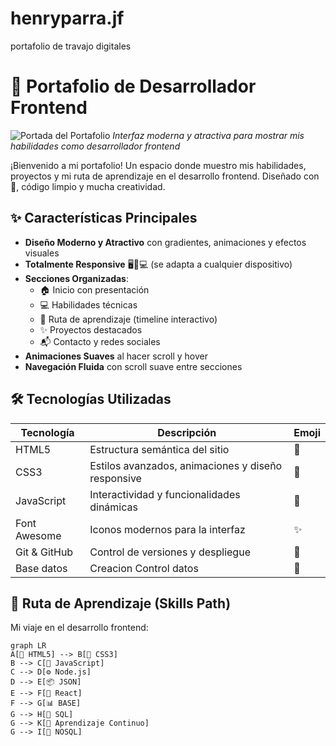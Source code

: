 # henryparra.jf
portafolio de travajo digitales

# 🎨 Portafolio de Desarrollador Frontend 

![Portada del Portafolio](https://henryparra-jf.vercel.app)
*Interfaz moderna y atractiva para mostrar mis habilidades como desarrollador frontend*

¡Bienvenido a mi portafolio! Un espacio donde muestro mis habilidades, proyectos y mi ruta de aprendizaje en el desarrollo frontend. Diseñado con 💖, código limpio y mucha creatividad.

## ✨ Características Principales

- **Diseño Moderno y Atractivo** con gradientes, animaciones y efectos visuales
- **Totalmente Responsive** 🖥️📱💻 (se adapta a cualquier dispositivo)
- **Secciones Organizadas**:
  - 🏠 Inicio con presentación
  - 💻 Habilidades técnicas
  - 🚀 Ruta de aprendizaje (timeline interactivo)
  - ✨ Proyectos destacados
  - 📬 Contacto y redes sociales
- **Animaciones Suaves** al hacer scroll y hover
- **Navegación Fluida** con scroll suave entre secciones

## 🛠 Tecnologías Utilizadas

| Tecnología | Descripción | Emoji |
|------------|-------------|-------|
| HTML5 | Estructura semántica del sitio | 📄 |
| CSS3 | Estilos avanzados, animaciones y diseño responsive | 🎨 |
| JavaScript | Interactividad y funcionalidades dinámicas | 🚀 |
| Font Awesome | Iconos modernos para la interfaz | ✨ |
| Git & GitHub | Control de versiones y despliegue | 🌿 |
| Base datos | Creacion Control datos | 📝 |

## 🚀 Ruta de Aprendizaje (Skills Path)

Mi viaje en el desarrollo frontend:

```mermaid
graph LR
A[📄 HTML5] --> B[🎨 CSS3]
B --> C[🚀 JavaScript]
C --> D[⚙️ Node.js]
D --> E[📦 JSON]
E --> F[🔄 React]
F --> G[📊 BASE]
G --> H[📗 SQL]
G --> K[🌟 Aprendizaje Continuo]
G --> I[📗 NOSQL]




